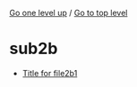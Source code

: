 <!-- generated by markdown-notes-tree -->

<!-- upward navigation links generated by markdown-notes-tree start here -->

[Go one level up](../README.md) / [Go to top level](../../README.md)

<!-- upward navigation links generated by markdown-notes-tree end here -->

# sub2b

<!-- optional markdown-notes-tree directory description starts here -->

<!-- optional markdown-notes-tree directory description ends here -->

- [Title for file2b1](file2b1.md)
